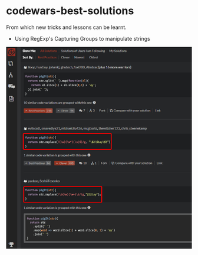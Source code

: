 # codewars-best-solutions
From which new tricks and lessons can be learnt.

- Using RegExp's Capturing Groups to manipulate strings

![Alt text](images/chrome_2018-05-08_11-40-45.png)
